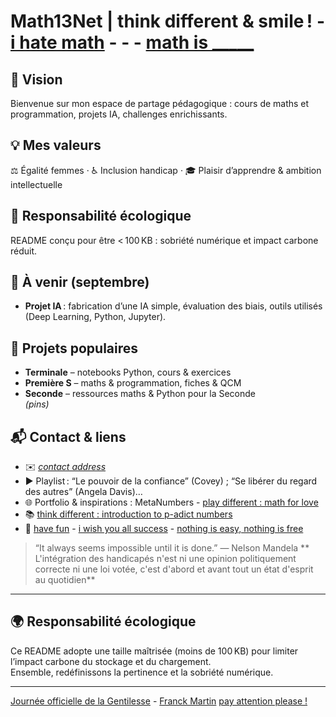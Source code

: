 # Math13Net | think different & smile ! - [i hate math](https://youtu.be/ytVneQUA5-c) - - - [math is _____](https://youtu.be/hB6bfw622fo)

## 🎯 Vision
Bienvenue sur mon espace de partage pédagogique : cours de maths et programmation, projets IA, challenges enrichissants.

## 💡 Mes valeurs
⚖️ Égalité femmes · ♿ Inclusion handicap · 🎓 Plaisir d’apprendre & ambition intellectuelle

## 🌱 Responsabilité écologique
README conçu pour être < 100 KB : sobriété numérique et impact carbone réduit.

## 📌 À venir (septembre)
- **Projet IA** : fabrication d’une IA simple, évaluation des biais, outils utilisés (Deep Learning, Python, Jupyter).

## 📁 Projets populaires
- **Terminale** – notebooks Python, cours & exercices  
- **Première S** – maths & programmation, fiches & QCM  
- **Seconde** – ressources maths & Python pour la Seconde  
*(pins)*

## 📬 Contact & liens
- ✉️ *[contact address](https://youtu.be/nq-dchJPXGA)*  
- ▶️ Playlist : “Le pouvoir de la confiance” (Covey) ; “Se libérer du regard des autres” (Angela Davis)…  
- 🌐 Portfolio & inspirations : MetaNumbers - [play different : math for love](https://mathforlove.com/)
- 📚 [think different : introduction to p-adict numbers](https://youtu.be/3gyHKCDq1YA?si=h53LGlX32wGySUCS)
- 🌱 [have fun](https://youtu.be/CwzjlmBLfrQ) - [i wish you all success](https://youtu.be/1bumPyvzCyo) - [nothing is easy, nothing is free](https://youtu.be/SSV2ynRScQA)

> “It always seems impossible until it is done.” — Nelson Mandela
> ** L'intégration des handicapés n'est ni une opinion politiquement correcte ni une loi votée, c'est d'abord et avant tout un état d'esprit au quotidien**  


---

## 🌍 Responsabilité écologique

Ce README adopte une taille maîtrisée (moins de 100 KB) pour limiter l’impact carbone du stockage et du chargement.  
Ensemble, redéfinissons la pertinence et la sobriété numérique.

---
[Journée officielle de la Gentilesse](https://www.journeedelagentillesse.ca/) - [Franck Martin](https://www.editions-eyrolles.com/auteurs/franck-martin)
[pay attention please !](https://youtu.be/4GEoTPQj91I?si=9idt9YRTsdtKO05v)


<!---
Math13Net/Math13Net is a ✨ special ✨ repository because its `README.md` (this file) appears on your GitHub profile.
You can click the Preview link to take a look at your changes.
--->


